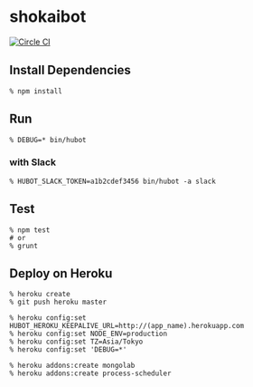 # shokaibot

[![Circle CI](https://circleci.com/gh/shokai/shokaibot.svg?style=svg)](https://circleci.com/gh/shokai/shokaibot)

## Install Dependencies

    % npm install

## Run

    % DEBUG=* bin/hubot

### with Slack

    % HUBOT_SLACK_TOKEN=a1b2cdef3456 bin/hubot -a slack

## Test

    % npm test
    # or
    % grunt


## Deploy on Heroku

    % heroku create
    % git push heroku master

    % heroku config:set HUBOT_HEROKU_KEEPALIVE_URL=http://(app_name).herokuapp.com
    % heroku config:set NODE_ENV=production
    % heroku config:set TZ=Asia/Tokyo
    % heroku config:set 'DEBUG=*'

    % heroku addons:create mongolab
    % heroku addons:create process-scheduler
